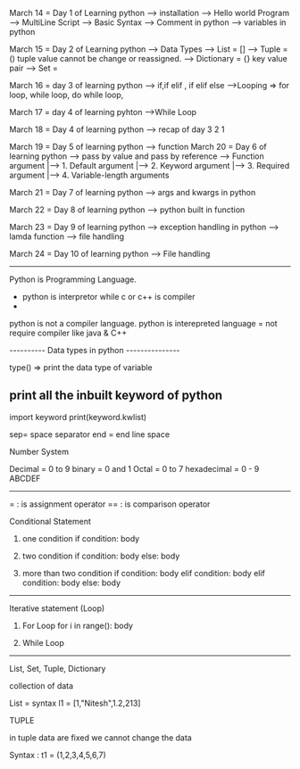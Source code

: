 



March 14 = Day 1 of Learning python 
--> installation 
--> Hello world Program 
--> MultiLine Script 
--> Basic Syntax 
--> Comment in python 
--> variables in python

March 15 = Day 2 of Learning python
--> Data Types
--> List = [] 
--> Tuple = () tuple value cannot be change or reassigned. 
--> Dictionary = {} key value pair 
--> Set =

March 16 = day 3 of learning python 
--> if,if elif , if elif else 
-->Looping => for loop, while loop, do while loop, 

March 17 = day 4 of learning pyhton 
-->While Loop

March 18 = Day 4 of learning python 
--> recap of day 3 2 1

March 19 = Day 5 of learning python 
--> function March 20 = Day 6 of learning python 
--> pass by value and pass by reference 
--> Function argument 
	|--> 1. Default argument 
	|--> 2. Keyword argument 
	|--> 3. Required argument 
	|--> 4. Variable-length arguments

March 21 = Day 7 of learning python 
--> args and kwargs in python

March 22 = Day 8 of learning python 
--> python built in function

March 23 = Day 9 of learning python 
--> exception handling in python 
--> lamda function 
--> file handling

March 24 = Day 10 of learning python 
--> File handling 

---------------------------------------
Python is Programming Language.
- python is interpretor while c or c++ is compiler
- 
python is not a compiler language.
python is interepreted language = not require compiler like java & C++

---------- Data types in python ---------------

type() => print the data type of variable 

## print all the inbuilt keyword of python
import keyword
print(keyword.kwlist)

sep= space separator
end = end line space



Number System 

Decimal = 0 to 9
binary = 0 and 1
Octal = 0 to 7 
hexadecimal = 0 - 9 ABCDEF 

--------------------------------------------

=  : is assignment operator
== : is comparison operator

Conditional Statement
1. one condition 
if condition:
	body
2. two condition 
if condition:
	body
else:
	body

3. more than two condition
if condition:
	body
elif condition:
	body 
elif  condition:
	body
else:
	body
--------------------------------------------------
Iterative statement (Loop)

1. For Loop
for  i in range():
	body
	
2. While Loop
	



--------------------------------------------
List, Set, Tuple, Dictionary

collection of data 

List = 
syntax 
l1 = [1,"Nitesh",1.2,213]



TUPLE 

in tuple data are fixed we cannot change the data


Syntax :
t1 = (1,2,3,4,5,6,7)